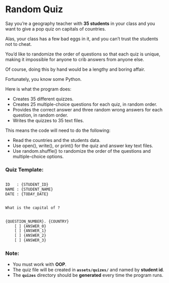 # Random Quiz

Say you’re a geography teacher with **35 students** in your class and you want to give a pop quiz on capitals of countries.

Alas, your class has a few bad eggs in it, and you can’t trust the students not to cheat.

You’d like to randomize the order of questions so that each quiz is unique, making it impossible for anyone to crib answers from anyone else.

Of course, doing this by hand would be a lengthy and boring affair.

Fortunately, you know some Python.


Here is what the program does:

- Creates 35 different quizzes.
- Creates 25 multiple-choice questions for each quiz, in random order.
- Provides the correct answer and three random wrong answers for each question, in random order.
- Writes the quizzes to 35 text files.


This means the code will need to do the following:

- Read the countries and the students data.
- Use open(), write(), or print() for the quiz and answer key text files.
- Use random.shuffle() to randomize the order of the questions and multiple-choice options.


### Quiz Template:

```txt

ID   : {STUDENT_ID}
NAME : {STUDENT_NAME}
DATE : {TODAY_DATE}


What is the capital of ?


{QUESTION_NUMBER}. {COUNTRY}
    [ ] {ANSWER_0}
    [ ] {ANSWER_1}
    [ ] {ANSWER_2}
    [ ] {ANSWER_3}

```

### Note:

- You must work with **OOP**.
- The quiz file will be created in **`assets/quizes/`** and named by **student id**.
- The **`quizes`** directory should be **generated** every time the program runs.
